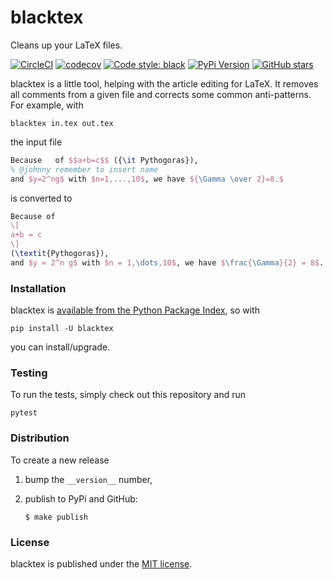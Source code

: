 # blacktex

Cleans up your LaTeX files.

[![CircleCI](https://img.shields.io/circleci/project/github/nschloe/blacktex/master.svg)](https://circleci.com/gh/nschloe/blacktex/tree/master)
[![codecov](https://img.shields.io/codecov/c/github/nschloe/blacktex.svg)](https://codecov.io/gh/nschloe/blacktex)
[![Code style: black](https://img.shields.io/badge/code%20style-black-000000.svg)](https://github.com/ambv/black)
[![PyPi Version](https://img.shields.io/pypi/v/blacktex.svg)](https://pypi.python.org/pypi/blacktex)
[![GitHub stars](https://img.shields.io/github/stars/nschloe/blacktex.svg?logo=github&label=Stars&logoColor=white)](https://github.com/nschloe/blacktex)

blacktex is a little tool, helping with the article editing for LaTeX. It removes all
comments from a given file and corrects some common anti-patterns. For example, with
```
blacktex in.tex out.tex
```
the input file
```latex
Because   of $$a+b=c$$ ({\it Pythogoras}),
% @johnny remember to insert name
and $y=2^ng$ with $n=1,...,10$, we have ${\Gamma \over 2}=8.$
```
is converted to
```latex
Because of
\[
a+b = c
\]
(\textit{Pythogoras}),
and $y = 2^n g$ with $n = 1,\dots,10$, we have $\frac{\Gamma}{2} = 8$.
```

### Installation

blacktex is [available from the Python Package Index](https://pypi.python.org/pypi/blacktex/), so with
```
pip install -U blacktex
```
you can install/upgrade.

### Testing

To run the tests, simply check out this repository and run
```
pytest
```

### Distribution

To create a new release

1. bump the `__version__` number,

2. publish to PyPi and GitHub:
    ```
    $ make publish
    ```

### License
blacktex is published under the [MIT license](https://en.wikipedia.org/wiki/MIT_License).
